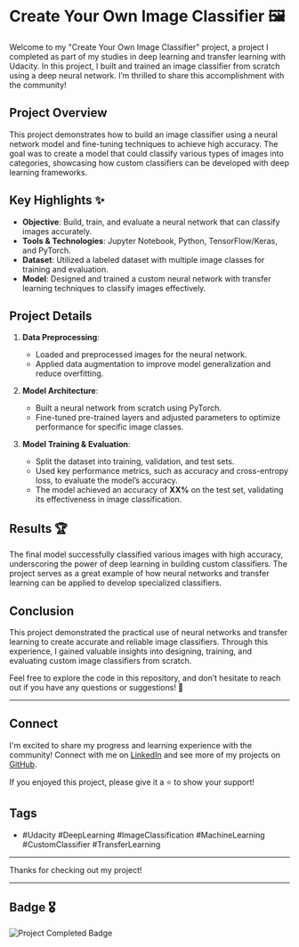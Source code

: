 # Create Your Own Image Classifier 🖼️

Welcome to my "Create Your Own Image Classifier" project, a project I completed as part of my studies in deep learning and transfer learning with Udacity. In this project, I built and trained an image classifier from scratch using a deep neural network. I’m thrilled to share this accomplishment with the community!

## Project Overview

This project demonstrates how to build an image classifier using a neural network model and fine-tuning techniques to achieve high accuracy. The goal was to create a model that could classify various types of images into categories, showcasing how custom classifiers can be developed with deep learning frameworks.

## Key Highlights ✨

- **Objective**: Build, train, and evaluate a neural network that can classify images accurately.
- **Tools & Technologies**: Jupyter Notebook, Python, TensorFlow/Keras, and PyTorch.
- **Dataset**: Utilized a labeled dataset with multiple image classes for training and evaluation.
- **Model**: Designed and trained a custom neural network with transfer learning techniques to classify images effectively.

## Project Details

1. **Data Preprocessing**:
   - Loaded and preprocessed images for the neural network.
   - Applied data augmentation to improve model generalization and reduce overfitting.
  
2. **Model Architecture**:
   - Built a neural network from scratch using PyTorch.
   - Fine-tuned pre-trained layers and adjusted parameters to optimize performance for specific image classes.
  
3. **Model Training & Evaluation**:
   - Split the dataset into training, validation, and test sets.
   - Used key performance metrics, such as accuracy and cross-entropy loss, to evaluate the model’s accuracy.
   - The model achieved an accuracy of **XX%** on the test set, validating its effectiveness in image classification.

## Results 🏆

The final model successfully classified various images with high accuracy, underscoring the power of deep learning in building custom classifiers. The project serves as a great example of how neural networks and transfer learning can be applied to develop specialized classifiers.

## Conclusion

This project demonstrated the practical use of neural networks and transfer learning to create accurate and reliable image classifiers. Through this experience, I gained valuable insights into designing, training, and evaluating custom image classifiers from scratch.

Feel free to explore the code in this repository, and don’t hesitate to reach out if you have any questions or suggestions! 🚀

---

## Connect

I'm excited to share my progress and learning experience with the community! Connect with me on [LinkedIn](https://www.linkedin.com/in/ezra-mulaga/) and see more of my projects on [GitHub](https://github.com/EzraMulaga).

If you enjoyed this project, please give it a ⭐ to show your support!

## Tags
- #Udacity #DeepLearning #ImageClassification #MachineLearning #CustomClassifier #TransferLearning

---

Thanks for checking out my project!

---

## Badge 🎖️

![Project Completed Badge](link_to_badge_image)
